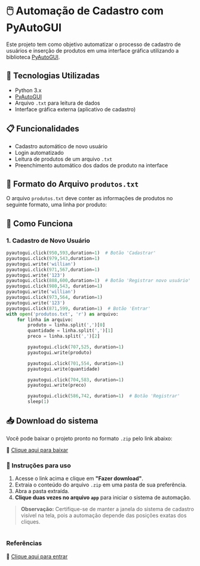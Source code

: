 # 🖱️ Automação de Cadastro com PyAutoGUI

Este projeto tem como objetivo automatizar o processo de cadastro de usuários e inserção de produtos em uma interface gráfica utilizando a biblioteca [PyAutoGUI](https://pyautogui.readthedocs.io/en/latest/).

## 🚀 Tecnologias Utilizadas

- Python 3.x
- [PyAutoGUI](https://pypi.org/project/PyAutoGUI/)
- Arquivo `.txt` para leitura de dados
- Interface gráfica externa (aplicativo de cadastro)

## 📋 Funcionalidades

- Cadastro automático de novo usuário
- Login automatizado
- Leitura de produtos de um arquivo `.txt`
- Preenchimento automático dos dados de produto na interface

## 📄 Formato do Arquivo `produtos.txt`

O arquivo `produtos.txt` deve conter as informações de produtos no seguinte formato, uma linha por produto:


## 🧠 Como Funciona

### 1. Cadastro de Novo Usuário

```python
pyautogui.click(950,593,duration=1)  # Botão 'Cadastrar'
pyautogui.click(979,543,duration=1)
pyautogui.write('willian')
pyautogui.click(971,567,duration=1)
pyautogui.write('123')
pyautogui.click(888,600,duration=1)  # Botão 'Registrar novo usuário'
pyautogui.click(980,543, duration=1)
pyautogui.write('willian')
pyautogui.click(973,564, duration=1)
pyautogui.write('123')
pyautogui.click(871,599, duration=1)  # Botão 'Entrar'
with open('produtos.txt', 'r') as arquivo:
    for linha in arquivo:
        produto = linha.split(',')[0]
        quantidade = linha.split(',')[1]
        preco = linha.split(',')[2]

        pyautogui.click(707,525, duration=1)
        pyautogui.write(produto)

        pyautogui.click(701,554, duration=1)
        pyautogui.write(quantidade)

        pyautogui.click(704,583, duration=1)
        pyautogui.write(preco)

        pyautogui.click(586,742, duration=1)  # Botão 'Registrar'
        sleep(1)
```
## 📥 Download do sistema

Você pode baixar o projeto pronto no formato `.zip` pelo link abaixo:

🔗 [Clique aqui para baixar](https://drive.google.com/file/d/1dOAp5PgN7rg_KzSXVJQFL85BW6ltPqKi/view)

### 🧾 Instruções para uso

1. Acesse o link acima e clique em **"Fazer download"**.
2. Extraia o conteúdo do arquivo `.zip` em uma pasta de sua preferência.
3. Abra a pasta extraída.
4. **Clique duas vezes no arquivo `app`** para iniciar o sistema de automação.

> **Observação:** Certifique-se de manter a janela do sistema de cadastro visível na tela, pois a automação depende das posições exatas dos cliques.

#

### Referências
🔗 [Clique aqui para entrar](https://www.youtube.com/watch?v=pNBjC32nisg)
